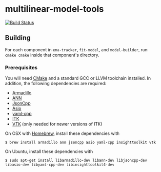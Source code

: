 # multilinear-model-tools
[![Build Status](https://travis-ci.org/m2ci-msp/multilinear-model-tools.svg?branch=master)](https://travis-ci.org/m2ci-msp/multilinear-model-tools)

## Building

For each component in `ema-tracker`, `fit-model`, and `model-builder`, run `cmake cmake` inside that component's directory.

### Prerequisites

You will need [CMake](https://cmake.org/) and a standard GCC or LLVM toolchain installed. In addition, the following dependencies are required:

- [Armadillo](http://arma.sourceforge.net/)
- [ANN](http://www.cs.umd.edu/~mount/ANN/)
- [JsonCpp](https://github.com/open-source-parsers/jsoncpp)
- [Asio](https://think-async.com/Asio)
- [yaml-cpp](https://github.com/jbeder/yaml-cpp)
- [ITK](https://itk.org/)
- [VTK](http://www.vtk.org/) (only needed for newer versions of ITK)

On OSX with [Homebrew](http://brew.sh/), install these dependencies with
```
$ brew install armadillo ann jsoncpp asio yaml-cpp insighttoolkit vtk
```

On Ubuntu, install these dependencies with
```
$ sudo apt-get install libarmadillo-dev libann-dev libjsoncpp-dev libasio-dev libyaml-cpp-dev libinsighttoolkit4-dev
```
